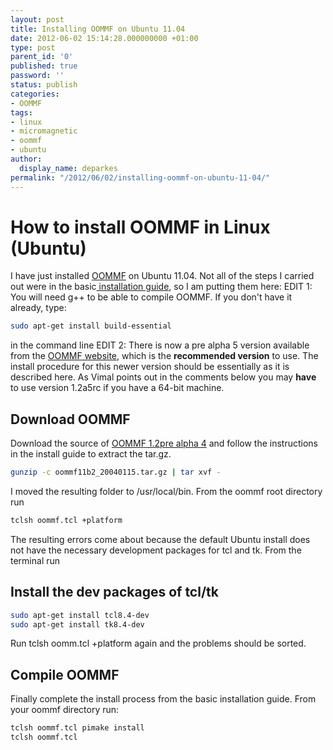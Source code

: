 ```yaml
---
layout: post
title: Installing OOMMF on Ubuntu 11.04
date: 2012-06-02 15:14:28.000000000 +01:00
type: post
parent_id: '0'
published: true
password: ''
status: publish
categories:
- OOMMF
tags:
- linux
- micromagnetic
- oommf
- ubuntu
author:
  display_name: deparkes
permalink: "/2012/06/02/installing-oommf-on-ubuntu-11-04/"
---
```

<h1>How to install OOMMF in Linux (Ubuntu)</h1>
I have just installed <a title="OOMMF" href="https://math.nist.gov/oommf/oommf.html">OOMMF</a> on Ubuntu 11.04. Not all of the steps I carried out were in the basic<a title="basic installation guide" href="https://math.nist.gov/oommf/doc/userguide11b2/userguide/Basic_Installation.html"> installation guide</a>, so I am putting them here:
EDIT 1: You will need g++ to be able to compile OOMMF. If you don't have it already, type:

```bash
sudo apt-get install build-essential
```
in the command line
EDIT 2: There is now a pre alpha 5 version available from the <a href="https://math.nist.gov/oommf/software-12.html">OOMMF website</a>, which is the <strong>recommended version</strong> to use. The install procedure for this newer version should be essentially as it is described here. As Vimal points out in the comments below you may <strong>have</strong> to use version 1.2a5rc if you have a 64-bit machine.
<h2>Download OOMMF</h2>
Download the source of <a title="OOMMF 1.2 pre alpha 4" href="https://math.nist.gov/oommf/software-12a4pre.html">OOMMF 1.2pre alpha 4</a> and follow the instructions in the install guide to extract the tar.gz.

```bash
gunzip -c oommf11b2_20040115.tar.gz | tar xvf -
```
I moved the resulting folder to /usr/local/bin.
From the oommf root directory run

```bash
tclsh oommf.tcl +platform
```
The resulting errors come about because the default Ubuntu install does not have the necessary development packages for tcl and tk. From the terminal run
<h2>Install the dev packages of tcl/tk</h2>

```bash
sudo apt-get install tcl8.4-dev
sudo apt-get install tk8.4-dev
```
Run tclsh oomm.tcl +platform again and the problems should be sorted.
<h2>Compile OOMMF</h2>
Finally complete the install process from the basic installation guide.
From your oommf directory run:

```bash
tclsh oommf.tcl pimake install
tclsh oommf.tcl
```
